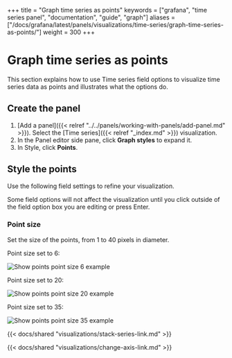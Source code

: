 +++
title = "Graph time series as points"
keywords = ["grafana", "time series panel", "documentation", "guide", "graph"]
aliases = ["/docs/grafana/latest/panels/visualizations/time-series/graph-time-series-as-points/"]
weight = 300
+++

# Graph time series as points

This section explains how to use Time series field options to visualize time series data as points and illustrates what the options do.

## Create the panel

1. [Add a panel]({{< relref "../../panels/working-with-panels/add-panel.md" >}}). Select the [Time series]({{< relref "_index.md" >}}) visualization.
1. In the Panel editor side pane, click **Graph styles** to expand it.
1. In Style, click **Points**.

## Style the points

Use the following field settings to refine your visualization.

Some field options will not affect the visualization until you click outside of the field option box you are editing or press Enter.

### Point size

Set the size of the points, from 1 to 40 pixels in diameter.

Point size set to 6:

![Show points point size 6 example](/static/img/docs/time-series-panel/points-graph-show-points-6-7-4.png)

Point size set to 20:

![Show points point size 20 example](/static/img/docs/time-series-panel/points-graph-show-points-20-7-4.png)

Point size set to 35:

![Show points point size 35 example](/static/img/docs/time-series-panel/points-graph-show-points-35-7-4.png)

{{< docs/shared "visualizations/stack-series-link.md" >}}

{{< docs/shared "visualizations/change-axis-link.md" >}}
